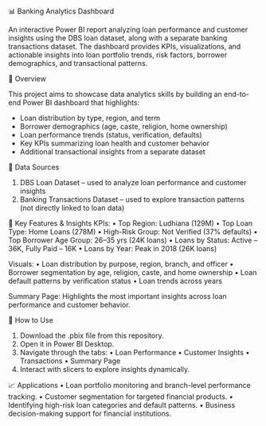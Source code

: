 📊 Banking Analytics Dashboard

An interactive Power BI report analyzing loan performance and customer insights using the DBS loan dataset, along with a separate banking transactions dataset. The dashboard provides KPIs, visualizations, and actionable insights into loan portfolio trends, risk factors, borrower demographics, and transactional patterns.

🔎 Overview

This project aims to showcase data analytics skills by building an end-to-end Power BI dashboard that highlights:

- Loan distribution by type, region, and term
- Borrower demographics (age, caste, religion, home ownership)
- Loan performance trends (status, verification, defaults)
- Key KPIs summarizing loan health and customer behavior
- Additional transactional insights from a separate dataset
 
📂 Data Sources
 1. DBS Loan Dataset – used to analyze loan performance and customer insights
 2. Banking Transactions Dataset – used to explore transaction patterns (not directly linked to loan data)
    
📌 Key Features & Insights
KPIs:
 • Top Region: Ludhiana (129M)
 • Top Loan Type: Home Loans (278M)
 • High-Risk Group: Not Verified (37% defaults)
 • Top Borrower Age Group: 26–35 yrs (24K loans)
 • Loans by Status: Active – 36K, Fully Paid – 16K
 • Loans by Year: Peak in 2018 (26K loans)
 
Visuals:
 • Loan distribution by purpose, region, branch, and officer
 • Borrower segmentation by age, religion, caste, and home ownership
 • Loan default patterns by verification status
 • Loan trends across years
 
Summary Page: Highlights the most important insights across loan performance and customer behavior.

🚀 How to Use
 1. Download the .pbix file from this repository.
 2. Open it in Power BI Desktop.
 3. Navigate through the tabs:
    • Loan Performance
    • Customer Insights
    • Transactions
    • Summary Page
 4. Interact with slicers to explore insights dynamically.

📈 Applications
 • Loan portfolio monitoring and branch-level performance tracking.
 • Customer segmentation for targeted financial products.
 • Identifying high-risk loan categories and default patterns.
 • Business decision-making support for financial institutions.
